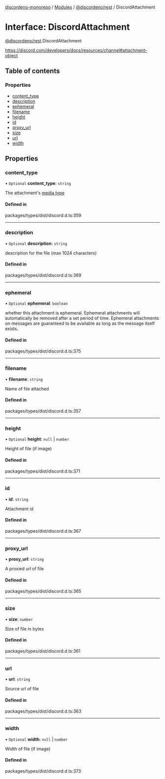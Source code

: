 [discordeno-monorepo](../README.md) / [Modules](../modules.md) / [@discordeno/rest](../modules/discordeno_rest.md) / DiscordAttachment

# Interface: DiscordAttachment

[@discordeno/rest](../modules/discordeno_rest.md).DiscordAttachment

https://discord.com/developers/docs/resources/channel#attachment-object

## Table of contents

### Properties

- [content_type](discordeno_rest.DiscordAttachment.md#content_type)
- [description](discordeno_rest.DiscordAttachment.md#description)
- [ephemeral](discordeno_rest.DiscordAttachment.md#ephemeral)
- [filename](discordeno_rest.DiscordAttachment.md#filename)
- [height](discordeno_rest.DiscordAttachment.md#height)
- [id](discordeno_rest.DiscordAttachment.md#id)
- [proxy_url](discordeno_rest.DiscordAttachment.md#proxy_url)
- [size](discordeno_rest.DiscordAttachment.md#size)
- [url](discordeno_rest.DiscordAttachment.md#url)
- [width](discordeno_rest.DiscordAttachment.md#width)

## Properties

### content_type

• `Optional` **content_type**: `string`

The attachment's [media type](https://en.wikipedia.org/wiki/Media_type)

#### Defined in

packages/types/dist/discord.d.ts:359

---

### description

• `Optional` **description**: `string`

description for the file (max 1024 characters)

#### Defined in

packages/types/dist/discord.d.ts:369

---

### ephemeral

• `Optional` **ephemeral**: `boolean`

whether this attachment is ephemeral. Ephemeral attachments will automatically be removed after a set period of time. Ephemeral attachments on messages are guaranteed to be available as long as the message itself exists.

#### Defined in

packages/types/dist/discord.d.ts:375

---

### filename

• **filename**: `string`

Name of file attached

#### Defined in

packages/types/dist/discord.d.ts:357

---

### height

• `Optional` **height**: `null` \| `number`

Height of file (if image)

#### Defined in

packages/types/dist/discord.d.ts:371

---

### id

• **id**: `string`

Attachment id

#### Defined in

packages/types/dist/discord.d.ts:367

---

### proxy_url

• **proxy_url**: `string`

A proxied url of file

#### Defined in

packages/types/dist/discord.d.ts:365

---

### size

• **size**: `number`

Size of file in bytes

#### Defined in

packages/types/dist/discord.d.ts:361

---

### url

• **url**: `string`

Source url of file

#### Defined in

packages/types/dist/discord.d.ts:363

---

### width

• `Optional` **width**: `null` \| `number`

Width of file (if image)

#### Defined in

packages/types/dist/discord.d.ts:373
